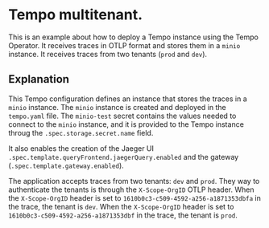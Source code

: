 # Tempo multitenant.

This is an example about how to deploy a Tempo instance using the Tempo Operator. It receives traces in OTLP format and stores them in a `minio` instance. It receives traces from two tenants (`prod` and `dev`).

## Explanation
This Tempo configuration defines an instance that stores the traces in a `minio` instance. The `minio` instance is created and deployed in the `tempo.yaml` file. The `minio-test` secret contains the values needed to connect to the `minio` instance, and it is provided to the Tempo instance throug the `.spec.storage.secret.name` field.

It also enables the creation of the Jaeger UI `.spec.template.queryFrontend.jaegerQuery.enabled` and the gateway (`.spec.template.gateway.enabled`).

The application accepts traces from two tenants: `dev` and `prod`. They way to authenticate the tenants is through the `X-Scope-OrgID` OTLP header. When the `X-Scope-OrgID` header is set to `1610b0c3-c509-4592-a256-a1871353dbfa` in the trace, the tenant is `dev`. When the `X-Scope-OrgID` header is set to `1610b0c3-c509-4592-a256-a1871353dbf` in the trace, the tenant is `prod`.
